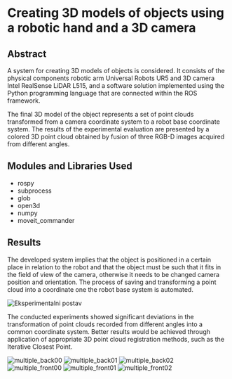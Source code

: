 # Creating 3D models of objects using a robotic hand and a 3D camera

## Abstract

A system for creating 3D models of objects is considered. It consists of the physical components robotic arm Universal Robots UR5 and 3D camera Intel RealSense LiDAR L515, and a software solution implemented using the Python programming language that are connected within the ROS framework.

The final 3D model of the object represents a set of point clouds transformed from a camera coordinate system to a robot base coordinate system. The results of the experimental evaluation are presented by a colored 3D point cloud obtained by fusion of three RGB-D images acquired from different angles.

## Modules and Libraries Used

- rospy
- subprocess
- glob
- open3d
- numpy
- moveit_commander

## Results

The developed system implies that the object is positioned in a certain place in relation to the robot and that the object must be such that it fits in the field of view of the camera, otherwise it needs to be changed camera position and orientation. The process of saving and transforming a point cloud into a coordinate one the robot base system is automated.

![Eksperimentalni postav](https://user-images.githubusercontent.com/74960514/185080074-c36495d9-8963-4b9e-9c0b-a1fe3b75a72a.jpeg)

The conducted experiments showed significant deviations in the transformation of point clouds recorded from different angles into a common coordinate system. Better results would be achieved through application of appropriate 3D point cloud registration methods, such as the Iterative Closest Point.

![multiple_back00](https://user-images.githubusercontent.com/74960514/185081044-46ae4125-0b58-4a66-940b-88920900cdc4.png)
![multiple_back01](https://user-images.githubusercontent.com/74960514/185081051-dba93fba-8fb3-4197-903e-a15c19572e01.png)
![multiple_back02](https://user-images.githubusercontent.com/74960514/185081054-242cacbc-1d0e-4e2a-873d-364bf5b6d5d9.png)
![multiple_front00](https://user-images.githubusercontent.com/74960514/185081067-74a32b57-ab39-4020-b6de-f63b22fe21ec.png)
![multiple_front01](https://user-images.githubusercontent.com/74960514/185081071-7055c306-6c77-47c7-80de-972b5d9edb89.png)
![multiple_front02](https://user-images.githubusercontent.com/74960514/185081074-66778efe-b1ae-4fcd-9582-207a555add3a.png)
